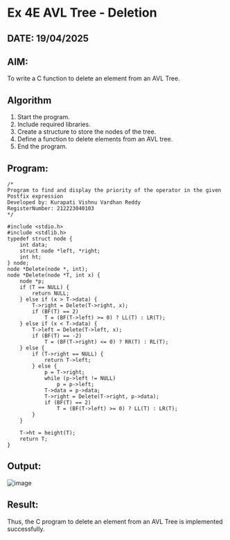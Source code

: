 # Ex 4E AVL Tree - Deletion
## DATE: 19/04/2025
## AIM:
To write a C function to delete an element from an AVL Tree.

## Algorithm
1. Start the program.
2. Include required libraries.
3. Create a structure to store the nodes of the tree.
4. Define a function to delete elements from an AVL tree.
5. End the program.

## Program:
```
/*
Program to find and display the priority of the operator in the given Postfix expression
Developed by: Kurapati Vishnu Vardhan Reddy
RegisterNumber: 212223040103 
*/

#include <stdio.h>
#include <stdlib.h>
typedef struct node {
    int data;
    struct node *left, *right;
    int ht;
} node;
node *Delete(node *, int);
node *Delete(node *T, int x) {
    node *p;
    if (T == NULL) {
        return NULL;
    } else if (x > T->data) {
        T->right = Delete(T->right, x);
        if (BF(T) == 2)
            T = (BF(T->left) >= 0) ? LL(T) : LR(T);
    } else if (x < T->data) {
        T->left = Delete(T->left, x);
        if (BF(T) == -2)
            T = (BF(T->right) <= 0) ? RR(T) : RL(T);
    } else {
        if (T->right == NULL) {
            return T->left;
        } else {
            p = T->right;
            while (p->left != NULL)
                p = p->left;
            T->data = p->data;
            T->right = Delete(T->right, p->data);
            if (BF(T) == 2)
                T = (BF(T->left) >= 0) ? LL(T) : LR(T);
        }
    }

    T->ht = height(T);
    return T;
}

```

## Output:

![image](https://github.com/user-attachments/assets/a385ae71-30f8-448f-b2ae-3d1fbaf79a1c)

## Result:
Thus, the C program to delete an element from an AVL Tree is implemented successfully.
